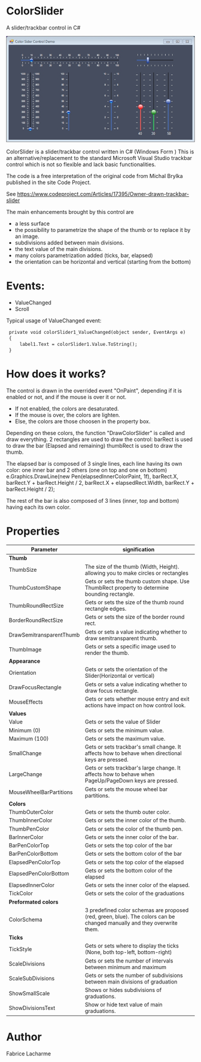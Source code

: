# ColorSlider
A slider/trackbar control in C#

![GitHub Logo](/gifs/colorslider.jpg)

ColorSlider is a slider/trackbar control written in C# (Windows Form )
This is an alternative/replacement to the standard Microsoft Visual Studio trackbar control which is not so flexible and lack basic functionalities.

The code is a free interpretation of the original code from Michal Brylka published in the site Code Project.

See https://www.codeproject.com/Articles/17395/Owner-drawn-trackbar-slider

The main enhancements brought by this control are
* a less surface
* the possibility to parametrize the shape of the thumb or to replace it by an image.
* subdivisions added between main divisions.
* the text value of the main divisions.
* many colors parametrization added (ticks, bar, elapsed) 
* the orientation can be horizontal and vertical (starting from the bottom)


# Events:
* ValueChanged
* Scroll

Typical usage of ValueChanged event:

     private void colorSlider1_ValueChanged(object sender, EventArgs e)
     {
         label1.Text = colorSlider1.Value.ToString();
     }

# How does it works?
The control is drawn in the overrided event "OnPaint",  depending if it is enabled or not, and if the mouse is over it or not.
* If not enabled, the colors are desaturated.
* If the mouse is over, the colors are lighten.
* Else, the colors are those choosen in the property box.

Depending on these colors, the function "DrawColorSlider" is called and draw everything.
2 rectangles are used to draw the control:
barRect is used to draw the bar (Elapsed and remaining)
thumbRect is used to draw the thumb.

The elapsed bar is composed of 3 single lines, each line having its own color:
one inner bar and 2 others (one on top and one on bottom)
    e.Graphics.DrawLine(new Pen(elapsedInnerColorPaint, 1f), barRect.X, barRect.Y + barRect.Height / 2, barRect.X + elapsedRect.Width, barRect.Y + barRect.Height / 2);

The rest of the bar is also composed of 3 lines (inner, top and bottom) having each its own color. 


# Properties

Parameter | signification
------------ | -------------
**Thumb**                 |  
ThumbSize                 | The size of the thumb (Width, Height). allowing you to make circles or rectangles
ThumbCustomShape          | Gets or sets the thumb custom shape. Use ThumbRect property to determine bounding rectangle.
ThumbRoundRectSize        | Gets or sets the size of the thumb round rectangle edges.
BorderRoundRectSize       | Gets or sets the size of the border round rect.
DrawSemitransparentThumb  | Gets or sets a value indicating whether to draw semitransparent thumb.
ThumbImage                | Gets or sets a specific image used to render the thumb.
**Appearance**            |  
Orientation               | Gets or sets the orientation of the Slider(Horizontal or vertical)
DrawFocusRectangle        | Gets or sets a value indicating whether to draw focus rectangle.
MouseEffects              | Gets or sets whether mouse entry and exit actions have impact on how control look.
**Values**                |  
Value                     | Gets or sets the value of Slider
Minimum (0)               | Gets or sets the minimum value.
Maximum (100)             | Gets or sets the maximum value.
SmallChange               | Gets or sets trackbar's small change. It affects how to behave when directional keys are pressed.
LargeChange               | Gets or sets trackbar's large change. It affects how to behave when PageUp/PageDown keys are pressed.
MouseWheelBarPartitions   | Gets or sets the mouse wheel bar partitions.
**Colors**                |  
ThumbOuterColor           | Gets or sets the thumb outer color.
ThumbInnerColor           | Gets or sets the inner color of the thumb.
ThumbPenColor             | Gets or sets the color of the thumb pen.
BarInnerColor             | Gets or sets the inner color of the bar.
BarPenColorTop            | Gets or sets the top color of the bar
BarPenColorBottom         | Gets or sets the bottom color of the bar
ElapsedPenColorTop        | Gets or sets the top color of the elapsed
ElapsedPenColorBottom     | Gets or sets the bottom color of the elapsed
ElapsedInnerColor         | Gets or sets the inner color of the elapsed.
TickColor                 | Gets or sets the color of the graduations
**Preformated colors**    |  
ColorSchema               | 3 predefined color schemas are proposed (red, green, blue). The colors can be changed manually and they overwrite them.
**Ticks**                 |  
TickStyle                 | Gets or sets where to display the ticks (None, both top-left, bottom-right)
ScaleDivisions            | Gets or sets the number of intervals between minimum and maximum
ScaleSubDivisions         | Gets or sets the number of subdivisions between main divisions of graduation
ShowSmallScale            | Shows or hides subdivisions of graduations.
ShowDivisionsText         | Show or hide text value of main graduations.




# Author
Fabrice Lacharme
